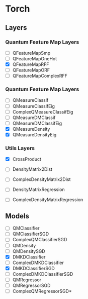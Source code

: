 # Torch

## Layers

### Quantum Feature Map Layers

* [ ] QFeatureMapSmp
* [ ] QFeatureMapOneHot
* [x] QFeatureMapRFF
* [ ] QFeatureMapORF
* [ ] QFeatureMapComplexRFF

### Quantum Feature Map Layers
* [ ] QMeasureClassif
* [ ] QMeasureClassifEig
* [ ] ComplexQMeasureClassifEig
* [ ] QMeasureDMClassif
* [ ] QMeasureDMClassifEig
* [x] QMeasureDensity
* [x] QMeasureDensityEig

### Utils Layers
* [x] CrossProduct
* [ ] DensityMatrix2Dist
* [ ] ComplexDensityMatrix2Dist
* [ ] DensityMatrixRegression
* [ ] ComplexDensityMatrixRegression


## Models

* [ ] QMClassifier
* [ ] QMClassifierSGD
* [ ] ComplexQMClassifierSGD
* [ ] QMDensity
* [ ] QMDensitySGD
* [x] DMKDClassifier
* [ ] ComplexDMKDClassifier
* [x] DMKDClassifierSGD
* [ ] ComplexDMKDClassifierSGD
* [ ] QMRegressor
* [ ] QMRegressorSGD
* [ ] ComplexQMRegressorSGD*